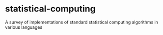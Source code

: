 # statistical-computing
A survey of implementations of standard statistical computing algorithms in various languages
